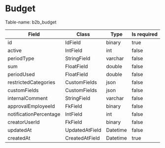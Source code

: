 # Budget

Table-name: b2b\_budget

| Field                  | Class          | Type     | Is required |
| ---------------------- | -------------- | -------- | ----------- |
| id                     | IdField        | binary   | true        |
| active                 | IntField       | int      | false       |
| periodType             | StringField    | varchar  | false       |
| sum                    | FloatField     | double   | false       |
| periodUsed             | FloatField     | double   | false       |
| restrictedCategories   | CustomFields   | json     | false       |
| customFields           | CustomFields   | json     | false       |
| internalComment        | StringField    | varchar  | false       |
| approvalEmployeeId     | FkField        | binary   | false       |
| notificationPercentage | IntField       | int      | false       |
| creatorUserId          | FkField        | binary   | false       |
| updatedAt              | UpdatedAtField | Datetime | false       |
| createdAt              | CreatedAtField | Datetime | true        |
